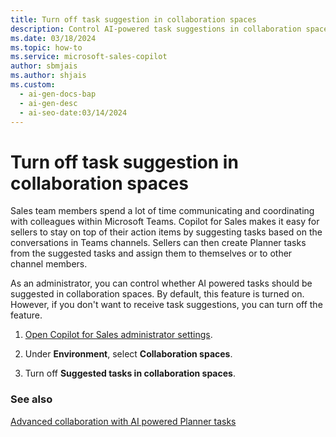 ```yaml
---
title: Turn off task suggestion in collaboration spaces
description: Control AI-powered task suggestions in collaboration spaces as a Sales administrator to customize the user experience in Microsoft Teams.
ms.date: 03/18/2024
ms.topic: how-to
ms.service: microsoft-sales-copilot
author: sbmjais
ms.author: shjais
ms.custom:
  - ai-gen-docs-bap
  - ai-gen-desc
  - ai-seo-date:03/14/2024
---
```


# Turn off task suggestion in collaboration spaces

Sales team members spend a lot of time communicating and coordinating with colleagues within Microsoft Teams. Copilot for Sales makes it easy for sellers to stay on top of their action items by suggesting tasks based on the conversations in Teams channels. Sellers can then create Planner tasks from the suggested tasks and assign them to themselves or to other channel members.

As an administrator, you can control whether AI powered tasks should be suggested in collaboration spaces. By default, this feature is turned on. However, if you don't want to receive task suggestions, you can turn off the feature.

1. [Open Copilot for Sales administrator settings](./administrator-settings-for-viva-sales.md#access-administrator-settings).

2. Under **Environment**, select **Collaboration spaces**.

3. Turn off **Suggested tasks in collaboration spaces**.

### See also

[Advanced collaboration with AI powered Planner tasks](suggested-tasks-collab-space.md)
